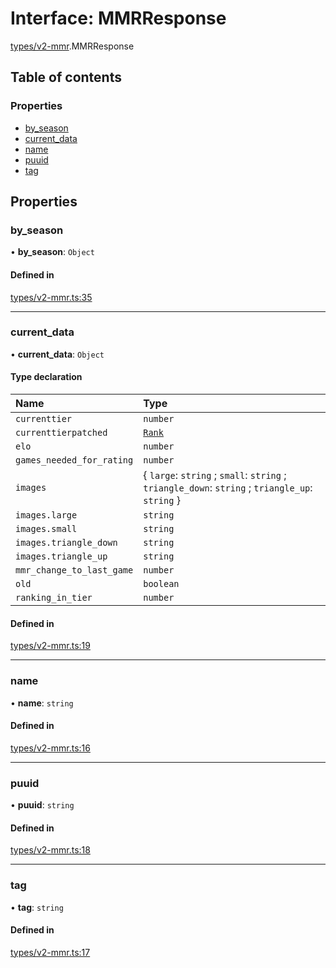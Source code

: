 # Interface: MMRResponse

[types/v2-mmr](../modules/types_v2_mmr.md).MMRResponse

## Table of contents

### Properties

- [by\_season](types_v2_mmr.MMRResponse.md#by_season)
- [current\_data](types_v2_mmr.MMRResponse.md#current_data)
- [name](types_v2_mmr.MMRResponse.md#name)
- [puuid](types_v2_mmr.MMRResponse.md#puuid)
- [tag](types_v2_mmr.MMRResponse.md#tag)

## Properties

### by\_season

• **by\_season**: `Object`

#### Defined in

[types/v2-mmr.ts:35](https://github.com/jameslinimk/unofficial-valorant-api/blob/d5a8de3/package/src/types/v2-mmr.ts#L35)

___

### current\_data

• **current\_data**: `Object`

#### Type declaration

| Name | Type |
| :------ | :------ |
| `currenttier` | `number` |
| `currenttierpatched` | [`Rank`](../modules/types_general.md#rank) |
| `elo` | `number` |
| `games_needed_for_rating` | `number` |
| `images` | { `large`: `string` ; `small`: `string` ; `triangle_down`: `string` ; `triangle_up`: `string`  } |
| `images.large` | `string` |
| `images.small` | `string` |
| `images.triangle_down` | `string` |
| `images.triangle_up` | `string` |
| `mmr_change_to_last_game` | `number` |
| `old` | `boolean` |
| `ranking_in_tier` | `number` |

#### Defined in

[types/v2-mmr.ts:19](https://github.com/jameslinimk/unofficial-valorant-api/blob/d5a8de3/package/src/types/v2-mmr.ts#L19)

___

### name

• **name**: `string`

#### Defined in

[types/v2-mmr.ts:16](https://github.com/jameslinimk/unofficial-valorant-api/blob/d5a8de3/package/src/types/v2-mmr.ts#L16)

___

### puuid

• **puuid**: `string`

#### Defined in

[types/v2-mmr.ts:18](https://github.com/jameslinimk/unofficial-valorant-api/blob/d5a8de3/package/src/types/v2-mmr.ts#L18)

___

### tag

• **tag**: `string`

#### Defined in

[types/v2-mmr.ts:17](https://github.com/jameslinimk/unofficial-valorant-api/blob/d5a8de3/package/src/types/v2-mmr.ts#L17)
